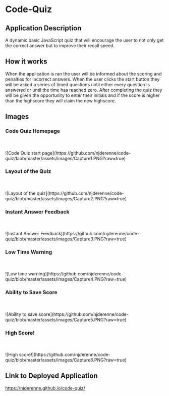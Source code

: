 # Code-Quiz

## Application Description

A dynamic basic JavaScript quiz that will encourage the user to not only get the correct answer but to improve their recall speed.

## How it works

When the application is ran the user will be informed about the scoring and penalties for incorrect answers. When the user clicks the start button they will be asked a series of timed questions until either every question is answered or until the time has reached zero. After completing the quiz they will be given the opportunity to enter their initials and if the score is higher than the highscore they will claim the new highscore.

## Images

### Code Quiz Homepage
</br>
</br>
![Code Quiz start page](https://github.com/njderenne/code-quiz/blob/master/assets/images/Capture1.PNG?raw=true)

### Layout of the Quiz
</br>
</br>
![Layout of the quiz](https://github.com/njderenne/code-quiz/blob/master/assets/images/Capture2.PNG?raw=true)

### Instant Answer Feedback
</br>
</br>
![Instant Answer Feedback](https://github.com/njderenne/code-quiz/blob/master/assets/images/Capture3.PNG?raw=true)

### Low Time Warning
</br>
</br>
![Low time warning](https://github.com/njderenne/code-quiz/blob/master/assets/images/Capture4.PNG?raw=true)

### Ability to Save Score
</br>
</br>
![Ability to save score](https://github.com/njderenne/code-quiz/blob/master/assets/images/Capture5.PNG?raw=true)

### High Score!
</br>
</br>
![High score!](https://github.com/njderenne/code-quiz/blob/master/assets/images/Capture6.PNG?raw=true)


## Link to Deployed Application

https://njderenne.github.io/code-quiz/